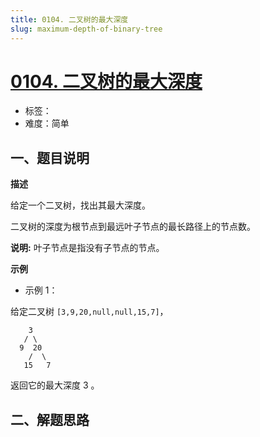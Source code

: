 ```yaml
---
title: 0104. 二叉树的最大深度
slug: maximum-depth-of-binary-tree
---
```


# [0104. 二叉树的最大深度](https://leetcode.cn/problems/maximum-depth-of-binary-tree/)

- 标签：
- 难度：简单

## 一、题目说明

**描述**

给定一个二叉树，找出其最大深度。

二叉树的深度为根节点到最远叶子节点的最长路径上的节点数。

**说明:** 叶子节点是指没有子节点的节点。

**示例**

* 示例 1：

给定二叉树 `[3,9,20,null,null,15,7]`，

```text
    3
   / \
  9  20
    /  \
   15   7
```

返回它的最大深度 3 。

## 二、解题思路
